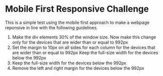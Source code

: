 # Mobile First Responsive Challenge

This is a simple test using the mobile first approach to make a webpage reponsive in line with the following guidelines.


1. Make the div elements 30% of the window size. Now make this change only for the devices that are wider than or equal to 992px
2. Set the margin to 10px on all sides for each column for the devices that are wider than or equal to 992px
Keep the full-size width for the devices below the 992px
3. Keep the full-size width for the devices below the 992px
4. Remove the left and right margin for the devices below the 992px